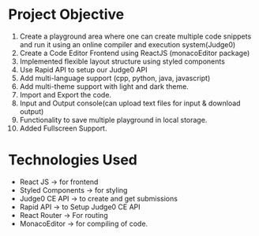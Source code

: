 # Project Objective
1. Create a playground area where one can create multiple code snippets and run it using an online compiler and execution system(Judge0)
2. Create a Code Editor Frontend using ReactJS (monacoEditor package)
3. Implemented flexible layout structure using styled components
4. Use Rapid API to setup our Judge0 API
5. Add multi-language support (cpp, python, java, javascript)
6. Add multi-theme support with light and dark theme.
7. Import and Export the code.
8. Input and Output console(can upload text files for input & download output)
9. Functionality to save multiple playground in local storage.
10. Added Fullscreen Support.

# Technologies Used
- React JS -> for frontend
- Styled Components -> for styling
- Judge0 CE API -> to create and get submissions
- Rapid API -> to Setup Judge0 CE API
- React Router -> For routing
- MonacoEditor -> for compiling of code.
